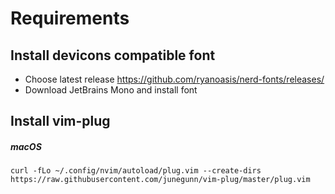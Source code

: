 # Requirements
## Install devicons compatible font
* Choose latest release https://github.com/ryanoasis/nerd-fonts/releases/
* Download JetBrains Mono and install font

## Install vim-plug
##### macOS
```curl -fLo ~/.config/nvim/autoload/plug.vim --create-dirs https://raw.githubusercontent.com/junegunn/vim-plug/master/plug.vim```
